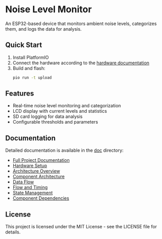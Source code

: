 # Noise Level Monitor

An ESP32-based device that monitors ambient noise levels, categorizes them, and logs the data for analysis.

## Quick Start

1. Install PlatformIO
2. Connect the hardware according to the [hardware documentation](doc/hw.md)
3. Build and flash:
   ```bash
   pio run -t upload
   ```

## Features

- Real-time noise level monitoring and categorization
- LCD display with current levels and statistics
- SD card logging for data analysis
- Configurable thresholds and parameters

## Documentation

Detailed documentation is available in the [doc](doc/) directory:

- [Full Project Documentation](doc/README.md)
- [Hardware Setup](doc/hw.md)
- [Architecture Overview](doc/arch.md)
- [Component Architecture](doc/componentarch.md)
- [Data Flow](doc/dataflow.md)
- [Flow and Timing](doc/flowNtiming.md)
- [State Management](doc/state.md)
- [Component Dependencies](doc/componentdeps.md)

## License

This project is licensed under the MIT License - see the LICENSE file for details.
